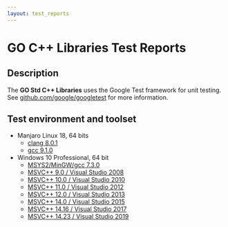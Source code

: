 ```yaml
---
layout: test_reports
---
```


# GO C++ Libraries Test Reports

## Description

The **GO Std C++ Libraries** uses the Google Test framework for unit testing.
See [github.com/google/googletest](https://github.com/google/googletest) for
more information.

## Test environment and toolset

* Manjaro Linux 18, 64 bits
  * [clang 8.0.1](./linux_clang/unit_tests.html)
  * [gcc 9.1.0](./linux_gcc/unit_tests.html)
* Windows 10 Professional, 64 bit
  * [MSYS2/MinGW/gcc 7.3.0](./windows_gcc/unit_tests.html)
  * [MSVC++ 9.0 / Visual Studio 2008](./windows_msvc90/unit_tests.html)
  * [MSVC++ 10.0 / Visual Studio 2010](./windows_msvc100/unit_tests.html)
  * [MSVC++ 11.0 / Visual Studio 2012](./windows_msvc110/unit_tests.html)
  * [MSVC++ 12.0 / Visual Studio 2013](./windows_msvc120/unit_tests.html)
  * [MSVC++ 14.0 / Visual Studio 2015](./windows_msvc140/unit_tests.html)
  * [MSVC++ 14.16 / Visual Studio 2017](./windows_msvc141/unit_tests.html)
  * [MSVC++ 14.23 / Visual Studio 2019](./windows_msvc142/unit_tests.html)
